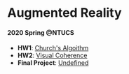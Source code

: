 # Augmented Reality
#### 2020 Spring @NTUCS

* **HW1**: [Church's Algoithm](https://github.com/Rscathac/Augmented-Reality/tree/master/hw1)
* **HW2**: [Visual Coherence](https://github.com/Rscathac/Augmented-Reality/tree/master/hw2)
* **Final Project**: [Undefined](https://github.com/Rscathac/Augmented-Reality)
